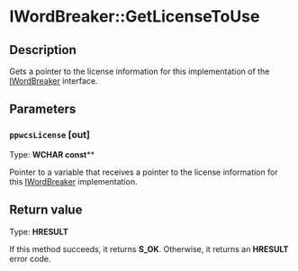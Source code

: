 # IWordBreaker::GetLicenseToUse

## Description

Gets a pointer to the license information for this implementation of the [IWordBreaker](https://learn.microsoft.com/windows/desktop/api/indexsrv/nn-indexsrv-iwordbreaker) interface.

## Parameters

### `ppwcsLicense` [out]

Type: **WCHAR const****

Pointer to a variable that receives a pointer to the license information for this [IWordBreaker](https://learn.microsoft.com/windows/desktop/api/indexsrv/nn-indexsrv-iwordbreaker) implementation.

## Return value

Type: **HRESULT**

If this method succeeds, it returns **S_OK**. Otherwise, it returns an **HRESULT** error code.